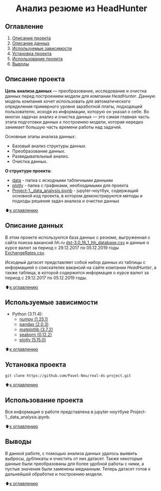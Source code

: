 
# <center> Анализ резюме из HeadHunter </center>
## Оглавление
1. [Описание проекта](https://github.com/Pavel-Neu/real-ds-project/blob/master/README.md#Описание-проекта)
2. [Описание данных](https://github.com/Pavel-Neu/real-ds-project/blob/master/README.md#Описание-данных)
3. [Используемые зависимости](https://github.com/Pavel-Neu/real-ds-project/blob/master/README.md#Используемые-зависимости)
4. [Установка проекта](https://github.com/Pavel-Neu/real-ds-project/blob/master/README.md#Установка-проекта)
5. [Использование проекта](https://github.com/Pavel-Neu/real-ds-project/blob/master/README.md#Использование-проекта)
6. [Выводы](https://github.com/Pavel-Neu/real-ds-project/blob/master/README.md#Выводы)

## Описание проекта

**Цель анализа данных** — преобразование, исследование и очистка данных перед построением модели для компании *HeadHunter*. Данную модель компания хочет использовать для автоматического определения примерного уровня заработной платы, подходящей пользователю, исходя из информации, которую он указал о себе. Во многих задачах анализ и очистка данных — это самая главная часть этапа подготовки данных к построению модели, которая нередко занимает большую часть времени работы над задачей.

Основные этапы анализа данных:
* Базовый анализ структуры данных.
* Преобразование данных.
* Разведывательный анализ.
* Очистка данных.

**О структуре проекта:**
* [data](./data) - папка с исходными табличными данными
* [plotly](./plotly) - папка с графиками, необходимыми для проекта
* [Project-1._data_analysis.ipynb](./Project-1._data_analysis.ipynb) - jupyter-ноутбук, содержащий основной код проекта, в котором демонстрируются методы и подходы решения задач анализа и очистки данных

:arrow_up:[к оглавлению](https://github.com/Pavel-Neu/real-ds-project/blob/master/README.md#Оглавление)

## Описание данных
В этом проекте используются база данных с резюме, выгруженная с сайта поиска вакансий *hh.ru* [dst-3.0_16_1_hh_database.csv](https://drive.google.com/file/d/1se0EGX43NrOCXuW8ZCGjgrTeWVc6BwBs/view?usp=sharing) и данные о курсе валют за период с 29.12.2017 по 05.12.2019 годы [ExchangeRates.csv](https://drive.google.com/file/d/1Y72jHgpPvT2O9EK5TwziG4Arp6jqfJDD/view?usp=sharing).

Исходный датасет представляет собой набор данных из таблицы с информацией о соискателях вакансий на сайте компании *HeadHunter*, а также таблица, в которой содержится информация о курсе валют за период с 29.12.2017 по 05.12.2019 годы.

:arrow_up:[к оглавлению](https://github.com/Pavel-Neu/real-ds-project/blob/master/README.md#Оглавление)

## Используемые зависимости
* Python (3.11.4):
    * [numpy (1.25.1)](https://numpy.org)
    * [pandas (2.0.3)](https://pandas.pydata.org)
    * [matplotlib (3.7.2)](https://matplotlib.org)
    * [seaborn (0.12.2)](https://seaborn.pydata.org)
    * [plotly (5.15.0)](https://plotly.com/python/)

:arrow_up:[к оглавлению](https://github.com/Pavel-Neu/real-ds-project/blob/master/README.md#Оглавление)

## Установка проекта

```
git clone https://github.com/Pavel-Neu/real-ds-project.git
```

:arrow_up:[к оглавлению](https://github.com/Pavel-Neu/real-ds-project/blob/master/README.md#Оглавление)

## Использование проекта
Вся информация о работе представлена в jupyter-ноутбуке Project-1._data_analysis.ipynb.

:arrow_up:[к оглавлению](https://github.com/Pavel-Neu/real-ds-project/blob/master/README.md#Оглавление)

## Выводы
В данной работе, с помощью анализа данных удалось выявить выбросы, дубликаты и очистить от них датасет. Также некоторые данные были преобразованы для более удобной работы с ними, а пустые значения были заменены медианным. Теперь датасет готов к дальнейшей обработке и построению модели. 

:arrow_up:[к оглавлению](https://github.com/Pavel-Neu/real-ds-project/blob/master/README.md#Оглавление)